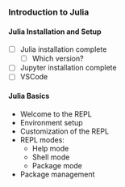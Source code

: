 ### Introduction to Julia

#### Julia Installation and Setup

- [ ] Julia installation complete
    - [ ] Which version?
- [ ] Jupyter installation complete
- [ ] VSCode

#### Julia Basics

- Welcome to the REPL
- Environment setup
- Customization of the REPL
- REPL modes:
    - Help mode
    - Shell mode
    - Package mode
- Package management